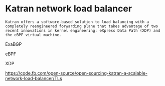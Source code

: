 
# Katran network load balancer

```
Katran offers a software-based solution to load balancing with a completely reengineered forwarding plane that takes advantage of two recent innovations in kernel engineering: eXpress Data Path (XDP) and the eBPF virtual machine.
```

ExaBGP

eBPF

XDP

https://code.fb.com/open-source/open-sourcing-katran-a-scalable-network-load-balancer/TLs 
